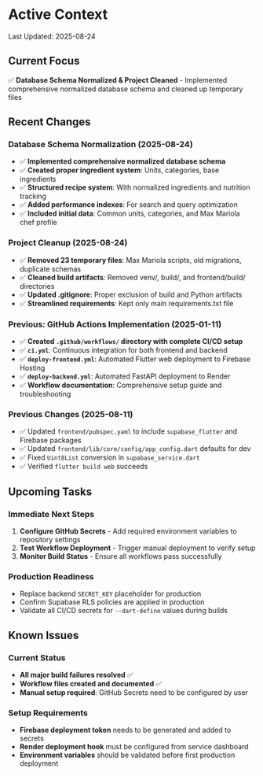 # Active Context

Last Updated: 2025-08-24

## Current Focus
✅ **Database Schema Normalized & Project Cleaned** - Implemented comprehensive normalized database schema and cleaned up temporary files

## Recent Changes

### Database Schema Normalization (2025-08-24)
- ✅ **Implemented comprehensive normalized database schema**
- ✅ **Created proper ingredient system**: Units, categories, base ingredients
- ✅ **Structured recipe system**: With normalized ingredients and nutrition tracking
- ✅ **Added performance indexes**: For search and query optimization
- ✅ **Included initial data**: Common units, categories, and Max Mariola chef profile

### Project Cleanup (2025-08-24)
- ✅ **Removed 23 temporary files**: Max Mariola scripts, old migrations, duplicate schemas
- ✅ **Cleaned build artifacts**: Removed venv/, build/, and frontend/build/ directories
- ✅ **Updated .gitignore**: Proper exclusion of build and Python artifacts
- ✅ **Streamlined requirements**: Kept only main requirements.txt file

### Previous: GitHub Actions Implementation (2025-01-11)
- ✅ **Created `.github/workflows/` directory with complete CI/CD setup**
- ✅ **`ci.yml`**: Continuous integration for both frontend and backend
- ✅ **`deploy-frontend.yml`**: Automated Flutter web deployment to Firebase Hosting
- ✅ **`deploy-backend.yml`**: Automated FastAPI deployment to Render
- ✅ **Workflow documentation**: Comprehensive setup guide and troubleshooting

### Previous Changes (2025-08-11)
- ✅ Updated `frontend/pubspec.yaml` to include `supabase_flutter` and Firebase packages
- ✅ Updated `frontend/lib/core/config/app_config.dart` defaults for dev
- ✅ Fixed `Uint8List` conversion in `supabase_service.dart`
- ✅ Verified `flutter build web` succeeds

## Upcoming Tasks

### Immediate Next Steps
1. **Configure GitHub Secrets** - Add required environment variables to repository settings
2. **Test Workflow Deployment** - Trigger manual deployment to verify setup  
3. **Monitor Build Status** - Ensure all workflows pass successfully

### Production Readiness
- Replace backend `SECRET_KEY` placeholder for production
- Confirm Supabase RLS policies are applied in production
- Validate all CI/CD secrets for `--dart-define` values during builds

## Known Issues

### Current Status
- **All major build failures resolved** ✅
- **Workflow files created and documented** ✅
- **Manual setup required**: GitHub Secrets need to be configured by user

### Setup Requirements
- **Firebase deployment token** needs to be generated and added to secrets
- **Render deployment hook** must be configured from service dashboard
- **Environment variables** should be validated before first production deployment
